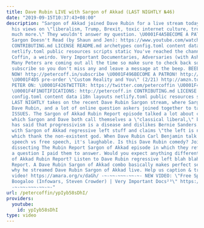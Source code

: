```yaml
---
title: Dave Rubin LIVE with Sargon of Akkad (LAST NIGHTLY №46)
date: "2019-09-15T10:37:43+08:00"
description: "Sargon of Akkad joined Dave Rubin for a live stream today to discuss
  his views on \"liberalism, Trump, Brexit, toxic internet culture, trolling, and
  much more.\" They wouldn't answer my question. \U0001F4A5BECOME A PATRON at http://patreon.com/petercoffin
  Sargon Doesn't Read (by Shaun and Jen): https://www.youtube.com/watch?v=l9E2iEi6vMY
  CONTRIBUTING.md LICENSE README.md archetypes config.toml content data i18n layouts
  netlify.toml public resources scripts static You've reached the channel of Peter
  Coffin, a weirdo. Very Important Documentaries, Adversaries (with Ashleigh!) and
  Many Peters are coming out all the time so make sure to check back soon. Please
  subscribe so you don't miss any and leave a message at the beep. BEEEEEEEEEP. \U0001F4FASubscribe
  NOW! http://petercoff.in/subscribe \U0001F496BECOME A PATRON! http://patreon.com/petercoffin
  \U0001F4D5 pre-order \"Custom Reality and You\" (2/21) http://amzn.to/2FEsqJR FOLLOW
  PETER ON: \U0001F426TWITTER: https://twitter.com/petercoffin \U0001F4F0MEDIUM: https://medium.com/@petercoffin
  \U0001F4F1NOTIFICATIONS: http://petercoff.in CONTRIBUTING.md LICENSE README.md archetypes
  config.toml content data i18n layouts netlify.toml public resources scripts static
  LAST NIGHTLY takes on the recent Dave Rubin Sargon stream, where Sargon of Akkad
  Dave Rubin, and a lot of online question askers joined together to talk about THE
  ISSUES. The Sargon of Akkad Rubin Report episode talked a lot about classical liberalism,
  which Sargon and Dave both call themselves a \"classical liberal,\" but Dave Ruben
  has said that progressivism is a disease and dislikes Bernie Sanders. Dave agrees
  with Sargon of Akkad regressive left stuff and claims \"the left is no longer liberal,\"
  which thank the non-existent god. When Dave Rubin Carl Benjamin talk about hate
  speech vs free speech, it's laughable. Is this Dave Rubin comedy? Join Peter Coffin
  dissecting The Rubin Report Sargon of Akkad episode in which they refuse to answer
  a question I paid them to answer. Would you expect anything different from a Sargon
  of Akkad Rubin Report? Listen to Dave Rubin regressive left blah blah on The Rubin
  Report. A Dave Rubin Sargon of Akkad combo basically makes perfect sense, that's
  why he streamed Dave Rubin Sargon of Akkad live. Help us caption & translate this
  video! https://amara.org/v/daGh/ -~-~~-~~~-~~-~- NEW VIDEO: \"Free Speech 2: Censorship
  Boogaloo (Infowars, Steven Crowder) | Very Important Docs²³\" https://www.youtube.com/watch?v=SlFdykutQ0g&list=PL9oHQnEByWyXObkJN9YYQS9hxBjpN8RLG
  -~-~~-~~~-~~-~-"
url: /petercoffin/ypIyb58sDhI/
providers:
  youtube:
    id: ypIyb58sDhI
type: video
---
```

